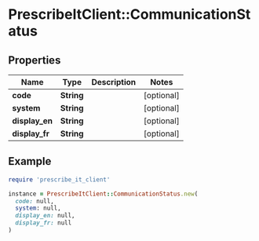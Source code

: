 # PrescribeItClient::CommunicationStatus

## Properties

| Name | Type | Description | Notes |
| ---- | ---- | ----------- | ----- |
| **code** | **String** |  | [optional] |
| **system** | **String** |  | [optional] |
| **display_en** | **String** |  | [optional] |
| **display_fr** | **String** |  | [optional] |

## Example

```ruby
require 'prescribe_it_client'

instance = PrescribeItClient::CommunicationStatus.new(
  code: null,
  system: null,
  display_en: null,
  display_fr: null
)
```


